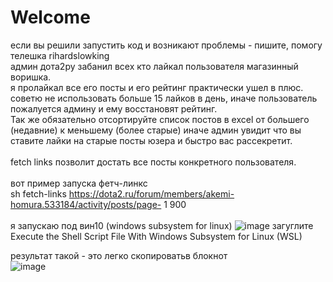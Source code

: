 # Welcome
если вы решили запустить код и возникают проблемы - пишите, помогу телешка rihardslowking <br>
админ дота2ру забанил всех кто лайкал пользователя магазинный воришка. <br>
я пролайкал все его посты и его рейтинг практически ушел в плюс. <br>
советю не использовать больше 15 лайков в день, иначе пользователь пожалуется админу и ему восстановят рейтинг. <br>
Так же обязательно отсортируйте список постов в excel от большего (недавние) к меньшему (более старые) иначе админ увидит что вы ставите лайки на старые посты юзера и быстро вас рассекретит. <br>
<br>
fetch links позволит достать все посты конкретного пользователя.<br>
<br>
вот пример запуска фетч-линкс<br>
sh fetch-links https://dota2.ru/forum/members/akemi-homura.533184/activity/posts/page- 1 900<br>
<br>
я запускаю под вин10 (windows subsystem for linux)
![image](https://user-images.githubusercontent.com/56394602/234280332-106f47a8-68f4-4e1f-951e-1e537824575f.png)
загуглите Execute the Shell Script File With Windows Subsystem for Linux (WSL)

результат такой - это легко скопироватьв  блокнот<br>
![image](https://user-images.githubusercontent.com/56394602/156843201-991ebd88-162b-4a38-9ff2-aaf1f9583860.png)

